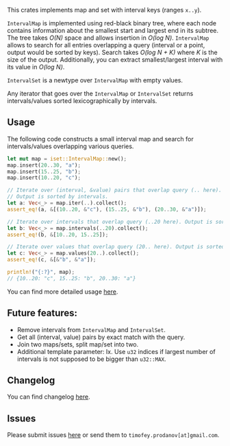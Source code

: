 This crates implements map and set with interval keys (ranges `x..y`).

`IntervalMap` is implemented using red-black binary tree, where each node contains
information about the smallest start and largest end in its subtree.
The tree takes *O(N)* space and allows insertion in *O(log N)*.
`IntervalMap` allows to search for all entries overlapping a query (interval or a point,
output would be sorted by keys). Search takes *O(log N + K)* where *K* is the size of the output.
Additionally, you can extract smallest/largest interval with its value in *O(log N)*.

`IntervalSet` is a newtype over `IntervalMap` with empty values.

Any iterator that goes over the `IntervalMap` or `IntervalSet`
returns intervals/values sorted lexicographically by intervals.

## Usage

The following code constructs a small interval map and search for intervals/values overlapping various queries.

```rust
let mut map = iset::IntervalMap::new();
map.insert(20..30, "a");
map.insert(15..25, "b");
map.insert(10..20, "c");

// Iterate over (interval, &value) pairs that overlap query (.. here).
// Output is sorted by intervals.
let a: Vec<_> = map.iter(..).collect();
assert_eq!(a, &[(10..20, &"c"), (15..25, &"b"), (20..30, &"a")]);

// Iterate over intervals that overlap query (..20 here). Output is sorted.
let b: Vec<_> = map.intervals(..20).collect();
assert_eq!(b, &[10..20, 15..25]);

// Iterate over values that overlap query (20.. here). Output is sorted by intervals.
let c: Vec<_> = map.values(20..).collect();
assert_eq!(c, &[&"b", &"a"]);

println!("{:?}", map);
// {10..20: "c", 15..25: "b", 20..30: "a"}
```

You can find more detailed usage [here](https://docs.rs/iset).

## Future features:
- Remove intervals from `IntervalMap` and `IntervalSet`.
- Get all (interval, value) pairs by exact match with the query.
- Join two maps/sets, split map/set into two.
- Additional template parameter: Ix.
    Use `u32` indices if largest number of intervals is not supposed to be bigger than `u32::MAX`.

## Changelog
You can find changelog [here](https://gitlab.com/tprodanov/iset/-/releases).

## Issues
Please submit issues [here](https://gitlab.com/tprodanov/iset/issues) or send them to
`timofey.prodanov[at]gmail.com`.
